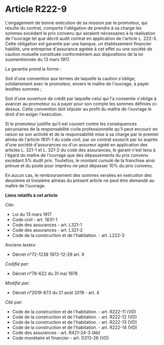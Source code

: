 # Article R222-9

L'engagement de bonne exécution de sa mission par le promoteur, qui résulte du contrat, comporte l'obligation de prendre à sa
charge les sommes excédant le prix convenu qui seraient nécessaires à la réalisation de l'ouvrage tel que décrit audit
contrat en application de l'article L. 222-3. Cette obligation est garantie par une banque, un établissement financier
habilité, une entreprise d'assurance agréée à cet effet ou une société de caution mutuelle constituée conformément aux
dispositions de la loi susmentionnée du 13 mars 1917. 

La garantie prend la forme : 

Soit d'une convention aux termes de laquelle la caution s'oblige, solidairement avec le promoteur, envers le maître de
l'ouvrage, à payer lesdites sommes ; 

Soit d'une ouverture de crédit par laquelle celui qui l'a consentie s'oblige à avancer au promoteur ou à payer pour son
compte les sommes définies ci-dessus. Cette convention doit stipuler au profit du maître de l'ouvrage le droit d'en exiger
l'exécution. 

Si le promoteur justifie qu'il est couvert contre les conséquences pécuniaires de la responsabilité civile professionnelle
qu'il peut encourir en raison se son activité et de la responsabilité mise à sa charge par le premier alinéa de l'article
1831-1 du code civil, par un contrat souscrit par lui auprès d'une société d'assurances ou d'un assureur agréé en application
des articles L. 321-1 et L. 321-2 du code des assurances, le garant n'est tenu à l'égard du maître de l'ouvrage que des
dépassements du prix convenu excédant 5% dudit prix. Toutefois, le montant cumulé de la franchise ainsi prévue et du poste
pour imprévu ne peut dépasser 10% du prix convenu. 

En aucun cas, le remboursement des sommes versées en exécution des deuxième et troisième alinéas du présent article ne peut
être demandé au maître de l'ouvrage.

**Liens relatifs à cet article**

_Cite_:

  - Loi du 13 mars 1917
  - Code civil - art. 1831-1
  - Code des assurances - art. L321-1
  - Code des assurances - art. L321-2
  - Code de la construction et de l'habitation. - art. L222-3

_Anciens textes_:

  - Décret n°72-1238 1972-12-29 art. 9

_Codifié par_:

  - Décret n°78-622 du 31 mai 1978

_Modifié par_:

  - Décret n°2019-873 du 21 août 2019 - art. 4

_Cité par_:

  - Code de la construction et de l'habitation. - art. R222-11 (VD)
  - Code de la construction et de l'habitation. - art. R222-12 (VD)
  - Code de la construction et de l'habitation. - art. R222-13 (VD)
  - Code de la construction et de l'habitation. - art. R222-14 (VD)
  - Code des assurances - art. R421-24-3 (Ab)
  - Code monétaire et financier - art. D313-26 (VD)
